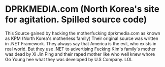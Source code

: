 # DPRKMEDIA.com (North Korea's site for agitation. Spilled source code)

This Source gained by hacking the motherfucking dprkmedia.com as known as KPM (North Korea's motherless family) 
Their original source was written in .NET Framework. 
They always say that America is the evil, who exists in real world. 
But they use .NET to advertising Fucking Kim's family's mother was dead by
Xi Jin Ping and their raped mother like who well knew whore Go Young hee
what they was developed by U.S Company. LOL


